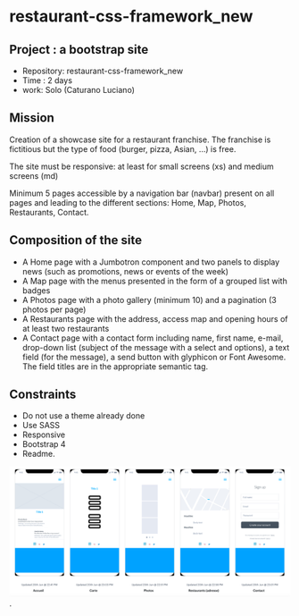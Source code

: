 # restaurant-css-framework_new
##   Project : a bootstrap site

-   Repository: restaurant-css-framework_new
-   Time : 2 days
-   work: Solo (Caturano Luciano)

## Mission

Creation of a showcase site for a restaurant franchise. The franchise is fictitious but the type of food (burger, pizza, Asian, ...) is free.

The site must be responsive: at least for small screens (xs) and medium screens (md)

Minimum 5 pages accessible by a navigation bar (navbar) present on all pages and leading to the different sections: Home, Map, Photos, Restaurants, Contact.

## Composition of the site

- A Home page with a Jumbotron component and two panels to display news (such as promotions, news or events of the week)
- A Map page with the menus presented in the form of a grouped list with badges
- A Photos page with a photo gallery (minimum 10) and a pagination (3 photos per page)
- A Restaurants page with the address, access map and opening hours of at least two restaurants 
- A Contact page with a contact form including name, first name, e-mail, drop-down list (subject of the message with a select and options), a text field (for the message), a send button with glyphicon or Font Awesome. The field titles are in the appropriate semantic tag.


## Constraints

- Do not use a theme already done
- Use SASS
- Responsive
- Bootstrap 4 
- Readme.

![project mockup](https://github.com/LucianoCaturano/restaurant-css-framework_new/blob/master/assets/img/project_mockup.png).
